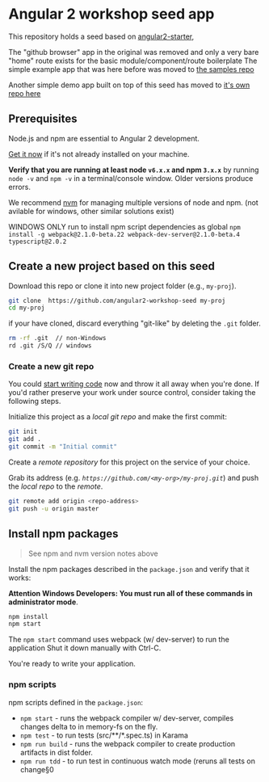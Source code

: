 # Angular 2 workshop seed app 

This repository holds a seed based on [angular2-starter](https://github.com/angular/angular2-seed/),

The "github browser" app in the original was removed and only a very bare "home" route exists for the basic module/component/route boilerplate 
The simple example app that was here before was moved to [the samples repo](https://github.com/misterBIT/angular2-workshop-samples)

Another simple demo app built on top of this seed has moved to [it's own repo here](https://github.com/misterBIT/angular2-workshop-shop)

## Prerequisites

Node.js and npm are essential to Angular 2 development. 

<a href="https://docs.npmjs.com/getting-started/installing-node" target="_blank" title="Installing Node.js and updating npm">
Get it now</a> if it's not already installed on your machine.
 
**Verify that you are running at least node `v6.x.x` and npm `3.x.x`**
by running `node -v` and `npm -v` in a terminal/console window.
Older versions produce errors.

We recommend [nvm](https://github.com/creationix/nvm) for managing multiple versions of node and npm. (not avilable for windows, other similar solutions exist) 

 WINDOWS ONLY run to install npm script dependencies as global 
    ````
    npm install -g webpack@2.1.0-beta.22 webpack-dev-server@2.1.0-beta.4 typescript@2.0.2
    ````
    
## Create a new project based on this seed

Download this repo or clone it into new project folder (e.g., `my-proj`).
```bash
git clone  https://github.com/angular2-workshop-seed my-proj
cd my-proj
```

if your have cloned, discard everything "git-like" by deleting the `.git` folder.
```bash
rm -rf .git  // non-Windows
rd .git /S/Q // windows
```

### Create a new git repo
You could [start writing code](#start-development) now and throw it all away when you're done.
If you'd rather preserve your work under source control, consider taking the following steps.

Initialize this project as a *local git repo* and make the first commit:
```bash
git init
git add .
git commit -m "Initial commit"
```

Create a *remote repository* for this project on the service of your choice.

Grab its address (e.g. *`https://github.com/<my-org>/my-proj.git`*) and push the *local repo* to the *remote*.
```bash
git remote add origin <repo-address>
git push -u origin master
```
## Install npm packages

> See npm and nvm version notes above

Install the npm packages described in the `package.json` and verify that it works:

**Attention Windows Developers:  You must run all of these commands in administrator mode**.

```bash
npm install
npm start
```

The `npm start` command uses webpack (w/ dev-server) to run the application
Shut it down manually with Ctrl-C.

You're ready to write your application.

### npm scripts

npm scripts defined in the `package.json`:

* `npm start` - runs the webpack compiler w/ dev-server, compiles changes delta to in memory-fs on the fly.
* `npm test` - to run tests (src/**/*.spec.ts) in Karama
* `npm run build` - runs the webpack compiler to create production artifacts in dist folder.
* `npm run tdd` - to run test in continuous watch mode (reruns all tests on change§0
